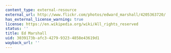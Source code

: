 ```yaml
---
content_type: external-resource
external_url: http://www.flickr.com/photos/edward_marshall/4205363720/
has_external_license_warning: true
license: https://en.wikipedia.org/wiki/All_rights_reserved
status: ''
title: Ed Marshall
uid: 3039173b-afc3-4279-9323-4858e43619d1
wayback_url: ''
---
```

